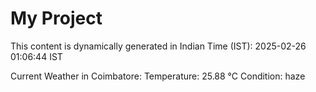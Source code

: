 # My Project

This content is dynamically generated in Indian Time (IST): 2025-02-26 01:06:44 IST


Current Weather in Coimbatore:
Temperature: 25.88 °C
Condition: haze
